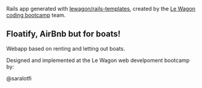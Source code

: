 Rails app generated with [lewagon/rails-templates](https://github.com/lewagon/rails-templates), created by the [Le Wagon coding bootcamp](https://www.lewagon.com) team.

## Floatify, AirBnb but for boats!

Webapp based on renting and letting out boats. 

Designed and implemented at the Le Wagon web develpoment bootcamp by:

@saralotfi

